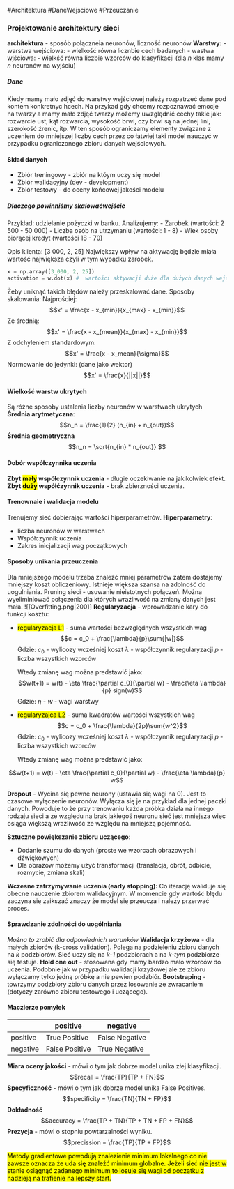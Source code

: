 #Architektura #DaneWejsciowe #Przeuczanie
### Projektowanie architektury sieci
**architektura** - sposób połączneia neuronów, liczność neuronów
**Warstwy:**
	- warstwa wejściowa:
		- wielkość równa licznbie cech badanych
	- wastwa wjściowa:
		- wielkść równa liczbie wzorców do klasyfikacji (dla *n* klas mamy *n* neuronów na wyjściu)

##### Dane
Kiedy mamy mało zdjęć do warstwy wejściowej należy rozpatrzeć dane pod kontem konkretnyc hcech. Na przykad gdy chcemy rozpoznawać emocje na twarzy a mamy mało zdjęć twarzy możemy uwzględnić cechy takie jak: rozwarcie ust, kąt rozwarcia, wysokość brwi, czy brwi są na jednej lini, szerokość źrenic, itp. W ten sposób ograniczamy elementy związane z uczeniem do mniejszej liczby cech przez co łatwiej taki model nauczyć w przypadku ograniczonego zbioru danych wejściowych.

#### Skład danych
- Zbiór treningowy - zbiór na któym uczy się model
- Zbiór walidacyjny (dev - development)
- Zbiór testowy - do oceny końcowej jakości modelu

##### Dlaczego powinniśmy skalowaćwejście
Przykład: udzielanie pożyczki w banku.
Analizujemy:
	- Zarobek (wartości: 2 500 - 50 000)
	- Liczba osób na utrzymaniu (wartości: 1 - 8)
	- Wiek osoby biorącej kredyt (wartości 18 - 70)

Opis klienta: \[3 000, 2, 25]
Największy wpływ na aktywację będzie miała wartość największa czyli w tym wypadku zarobek.
```python
x = np.array([3_000, 2, 25])
activation = w.dot(x) #  wartości aktywacji duże dla dużych danych wejściowych
```

Żeby uniknąć takich błędów należy przeskalować dane.
Sposoby skalowania:
	Najprościej:
		$$x' = \frac{x - x_{min}}{x_{max} - x_{min}}$$
	Ze średnią:
		$$x' = \frac{x - x_{mean}}{x_{max} - x_{min}}$$
	Z odchyleniem standardowym:
		$$x' = \frac{x - x_mean}{\sigma}$$
	Normowanie do jedynki: (dane jako wektor)
		$$x' = \frac{x}{||x||}$$
#### Wielkość warstw ukrytych
Są różne sposoby ustalenia liczby neuronów w warstwach ukrytych
**Średnia arytmetyczna**:
$$n_n = \frac{1}{2} (n_{in} + n_{out})$$
**Średnia geometryczna**
$$n_n = \sqrt{n_{in} * n_{out}} $$
#### Dobór współczynnika uczenia
**Zbyt <mark class="hltr-cyan">mały</mark> współczynnik uczenia** - długie oczekiwanie na jakikolwiek efekt.
**Zbyt <mark class="hltr-red">duży</mark> współćzynnik uczenia** - brak zbierzności uczenia.

#### Trenownaie i walidacja modelu
Trenujemy sieć dobierając wartości hiperparametrów.
**Hiperparametry**:
- liczba neuronów w warstwach
- Współczynnik uczenia
- Zakres inicjalizacji wag początkowych

#### Sposoby unikania przeuczenia
Dla mniejszego modelu trzeba znaleźć mniej parametrów zatem dostajemy mniejszy koszt obliczeniowy. Istnieje większa szansa na zdolność do uogulniania.
Pruning sieci - usuwanie nieistotnych połączeń. Można wyeliminiować połączenia dla których wrażliwość na zmiany danych jest mała.
![[Overfitting.png|200]]
**Regularyzacja** - wprowadzanie kary do funkcji kosztu:
- <mark class="hltr-cyan">regularyzacja L1</mark> - suma wartości bezwzględnych wszystkich wag
	$$c = c_0 + \frac{\lambda}{p}\sum{|w|}$$
	Gdzie:
	$c_0$ - wylicozy wcześniej koszt
	$\lambda$ - współczynnik regularyzacji
	$p$ - liczba wszystkich wzorców

	Wtedy zmianę wag można predstawić jako:
	$$w(t+1) = w(t) - \eta \frac{\partial c_0}{\partial w} - \frac{\eta \lambda}{p} sign(w)$$
	Gdzie:
	$\eta$ - 
	$w$ - wagi warstwy

- <mark class="hltr-cyan">regularyzajca L2</mark> - suma kwadratów wartości wszystkich wag
	$$c = c_0 + \frac{\lambda}{2p}\sum{w^2}$$
	Gdzie:
	$c_0$ - wylicozy wcześniej koszt
	$\lambda$ - współczynnik regularyzacji
	$p$ - liczba wszystkich wzorców

	Wtedy zmianę wag można predstawić jako:
	
$$w(t+1) = w(t) - \eta \frac{\partial c_0}{\partial w} - \frac{\eta \lambda}{p} w$$

**Dropout** - Wycina się pewne neurony (ustawia się wagi na 0). Jest to czasowe wyłączenie neuronów. Wyłącza się je na przykład dla jednej paczki danych. Powoduje to że przy trenowaniu każda próbka działa na innego rodzaju sieci a ze względu na brak jakiegoś neuronu sieć jest mniejsza więc osiąga większą wrażliwość ze względu na mniejszą pojemność.

**Sztuczne powiększanie zbioru uczącego**:
- Dodanie szumu do danych (proste we wzorcach obrazowych i dźwiękowych)
- Dla obrazów możemy użyć transformacji (translacja, obrót, odbicie, rozmycie, zmiana skali)

**Wczesne zatrzymywanie uczenia (early stopping):**
Co iterację waliduje się obecne nauczenie zbiorem walidacyjnym. W momencie gdy wartość błędu zaczyna się zaikszać znaczy że model się przeucza i należy przerwać proces.

#### Sprawdzanie zdolności do uogólniania
*Można to zrobić dla odpowiednich warunków*
**Walidacja krzyżowa** - dla małych zbiorów (k-cross validation). Polega na podzieleniu zbioru danych na *k* podzbiorów. Sieć uczy się na *k-1* podzbiorach a na *k-tym* podzbiorze się testuje.
**Hold one out** - stosowana gdy mamy bardzo mało wzorców do uczenia. Podobnie jak w przypadku walidacji krzyżowej ale ze zbioru wyłączamy tylko jedną próbkę a nie pewien podzbiór.
**Bootstraping** - towrzymy podzbiory zbioru danych przez losowanie ze zwracaniem (dotyczy zarówno zbioru testowego i uczącego).

#### Maczierze pomyłek
|    |positive|negative|
| ----------|--------|--------|
| positive | True Positive | False Negative |
| negative | False Positive  | True Negative |

**Miara oceny jakości** - mówi o tym jak dobrze model unika złej klasyfikacji.
$$recall = \frac{TP}{TP + FN}$$
**Specyficzność** - mówi o tym jak dobrze model unika False Positives.
$$specificity = \frac{TN}{TN + FP}$$
**Dokładność**
$$accuracy = \frac{TP + TN}{TP + TN + FP + FN}$$
**Prezycja** - mówi o stopniu powtarzalności wyniku.
$$precission = \frac{TP}{TP + FP}$$




<mark class="hltr-cyan">Metody gradientowe powodują znalezienie minimum lokalnego co nie zawsze oznacza że uda się znaleźć minimum globalne. Jeżeli sieć nie jest w stanie osiągnąć zadanego minimum to losuje się wagi od początku z nadzieją na trafienie na lepszy start.</mark>


